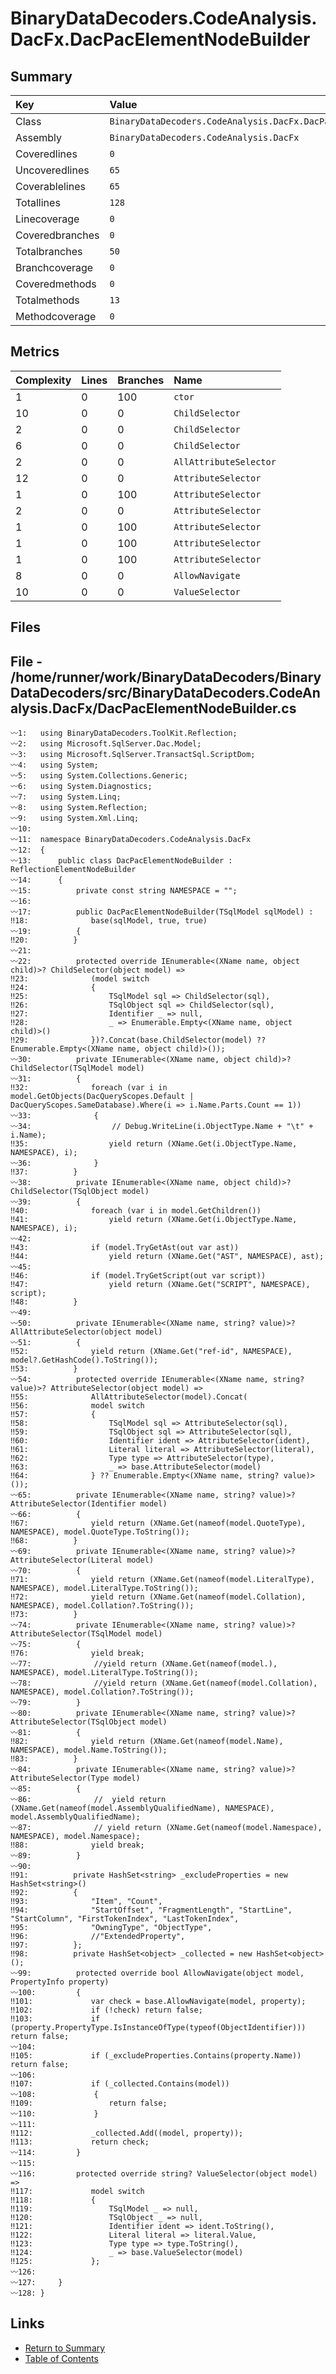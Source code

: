 ﻿# BinaryDataDecoders.CodeAnalysis.DacFx.DacPacElementNodeBuilder

## Summary

| Key             | Value                                                            |
| :-------------- | :--------------------------------------------------------------- |
| Class           | `BinaryDataDecoders.CodeAnalysis.DacFx.DacPacElementNodeBuilder` |
| Assembly        | `BinaryDataDecoders.CodeAnalysis.DacFx`                          |
| Coveredlines    | `0`                                                              |
| Uncoveredlines  | `65`                                                             |
| Coverablelines  | `65`                                                             |
| Totallines      | `128`                                                            |
| Linecoverage    | `0`                                                              |
| Coveredbranches | `0`                                                              |
| Totalbranches   | `50`                                                             |
| Branchcoverage  | `0`                                                              |
| Coveredmethods  | `0`                                                              |
| Totalmethods    | `13`                                                             |
| Methodcoverage  | `0`                                                              |

## Metrics

| Complexity | Lines | Branches | Name                   |
| :--------- | :---- | :------- | :--------------------- |
| 1          | 0     | 100      | `ctor`                 |
| 10         | 0     | 0        | `ChildSelector`        |
| 2          | 0     | 0        | `ChildSelector`        |
| 6          | 0     | 0        | `ChildSelector`        |
| 2          | 0     | 0        | `AllAttributeSelector` |
| 12         | 0     | 0        | `AttributeSelector`    |
| 1          | 0     | 100      | `AttributeSelector`    |
| 2          | 0     | 0        | `AttributeSelector`    |
| 1          | 0     | 100      | `AttributeSelector`    |
| 1          | 0     | 100      | `AttributeSelector`    |
| 1          | 0     | 100      | `AttributeSelector`    |
| 8          | 0     | 0        | `AllowNavigate`        |
| 10         | 0     | 0        | `ValueSelector`        |

## Files

## File - /home/runner/work/BinaryDataDecoders/BinaryDataDecoders/src/BinaryDataDecoders.CodeAnalysis.DacFx/DacPacElementNodeBuilder.cs

```CSharp
〰1:   using BinaryDataDecoders.ToolKit.Reflection;
〰2:   using Microsoft.SqlServer.Dac.Model;
〰3:   using Microsoft.SqlServer.TransactSql.ScriptDom;
〰4:   using System;
〰5:   using System.Collections.Generic;
〰6:   using System.Diagnostics;
〰7:   using System.Linq;
〰8:   using System.Reflection;
〰9:   using System.Xml.Linq;
〰10:  
〰11:  namespace BinaryDataDecoders.CodeAnalysis.DacFx
〰12:  {
〰13:      public class DacPacElementNodeBuilder : ReflectionElementNodeBuilder
〰14:      {
〰15:          private const string NAMESPACE = "";
〰16:  
〰17:          public DacPacElementNodeBuilder(TSqlModel sqlModel) :
‼18:              base(sqlModel, true, true)
〰19:          {
‼20:          }
〰21:  
〰22:          protected override IEnumerable<(XName name, object child)>? ChildSelector(object model) =>
‼23:              (model switch
‼24:              {
‼25:                  TSqlModel sql => ChildSelector(sql),
‼26:                  TSqlObject sql => ChildSelector(sql),
‼27:                  Identifier _ => null,
‼28:                  _ => Enumerable.Empty<(XName name, object child)>()
‼29:              })?.Concat(base.ChildSelector(model) ?? Enumerable.Empty<(XName name, object child)>());
〰30:          private IEnumerable<(XName name, object child)>? ChildSelector(TSqlModel model)
〰31:          {
‼32:              foreach (var i in model.GetObjects(DacQueryScopes.Default | DacQueryScopes.SameDatabase).Where(i => i.Name.Parts.Count == 1))
〰33:              {
〰34:                  // Debug.WriteLine(i.ObjectType.Name + "\t" + i.Name);
‼35:                  yield return (XName.Get(i.ObjectType.Name, NAMESPACE), i);
〰36:              }
‼37:          }
〰38:          private IEnumerable<(XName name, object child)>? ChildSelector(TSqlObject model)
〰39:          {
‼40:              foreach (var i in model.GetChildren())
‼41:                  yield return (XName.Get(i.ObjectType.Name, NAMESPACE), i);
〰42:  
‼43:              if (model.TryGetAst(out var ast))
‼44:                  yield return (XName.Get("AST", NAMESPACE), ast);
〰45:  
‼46:              if (model.TryGetScript(out var script))
‼47:                  yield return (XName.Get("SCRIPT", NAMESPACE), script);
‼48:          }
〰49:  
〰50:          private IEnumerable<(XName name, string? value)>? AllAttributeSelector(object model)
〰51:          {
‼52:              yield return (XName.Get("ref-id", NAMESPACE), model?.GetHashCode().ToString());
‼53:          }
〰54:          protected override IEnumerable<(XName name, string? value)>? AttributeSelector(object model) =>
‼55:              AllAttributeSelector(model).Concat(
‼56:              model switch
‼57:              {
‼58:                  TSqlModel sql => AttributeSelector(sql),
‼59:                  TSqlObject sql => AttributeSelector(sql),
‼60:                  Identifier ident => AttributeSelector(ident),
‼61:                  Literal literal => AttributeSelector(literal),
‼62:                  Type type => AttributeSelector(type),
‼63:                  _ => base.AttributeSelector(model)
‼64:              } ?? Enumerable.Empty<(XName name, string? value)>());
〰65:          private IEnumerable<(XName name, string? value)>? AttributeSelector(Identifier model)
〰66:          {
‼67:              yield return (XName.Get(nameof(model.QuoteType), NAMESPACE), model.QuoteType.ToString());
‼68:          }
〰69:          private IEnumerable<(XName name, string? value)>? AttributeSelector(Literal model)
〰70:          {
‼71:              yield return (XName.Get(nameof(model.LiteralType), NAMESPACE), model.LiteralType.ToString());
‼72:              yield return (XName.Get(nameof(model.Collation), NAMESPACE), model.Collation?.ToString());
‼73:          }
〰74:          private IEnumerable<(XName name, string? value)>? AttributeSelector(TSqlModel model)
〰75:          {
‼76:              yield break;
〰77:              //yield return (XName.Get(nameof(model.), NAMESPACE), model.LiteralType.ToString());
〰78:              //yield return (XName.Get(nameof(model.Collation), NAMESPACE), model.Collation?.ToString());
〰79:          }
〰80:          private IEnumerable<(XName name, string? value)>? AttributeSelector(TSqlObject model)
〰81:          {
‼82:              yield return (XName.Get(nameof(model.Name), NAMESPACE), model.Name.ToString());
‼83:          }
〰84:          private IEnumerable<(XName name, string? value)>? AttributeSelector(Type model)
〰85:          {
〰86:              //  yield return (XName.Get(nameof(model.AssemblyQualifiedName), NAMESPACE), model.AssemblyQualifiedName);
〰87:              // yield return (XName.Get(nameof(model.Namespace), NAMESPACE), model.Namespace);
‼88:              yield break;
〰89:          }
〰90:  
‼91:          private HashSet<string> _excludeProperties = new HashSet<string>()
‼92:          {
‼93:              "Item", "Count",
‼94:              "StartOffset", "FragmentLength", "StartLine", "StartColumn", "FirstTokenIndex", "LastTokenIndex",
‼95:              "OwningType", "ObjectType",
‼96:              //"ExtendedProperty",
‼97:          };
‼98:          private HashSet<object> _collected = new HashSet<object>();
〰99:          protected override bool AllowNavigate(object model, PropertyInfo property)
〰100:         {
‼101:             var check = base.AllowNavigate(model, property);
‼102:             if (!check) return false;
‼103:             if (property.PropertyType.IsInstanceOfType(typeof(ObjectIdentifier))) return false;
〰104: 
‼105:             if (_excludeProperties.Contains(property.Name)) return false;
〰106: 
‼107:             if (_collected.Contains(model))
〰108:             {
‼109:                 return false;
〰110:             }
〰111: 
‼112:             _collected.Add((model, property));
‼113:             return check;
〰114:         }
〰115: 
〰116:         protected override string? ValueSelector(object model) =>
‼117:             model switch
‼118:             {
‼119:                 TSqlModel _ => null,
‼120:                 TSqlObject _ => null,
‼121:                 Identifier ident => ident.ToString(),
‼122:                 Literal literal => literal.Value,
‼123:                 Type type => type.ToString(),
‼124:                 _ => base.ValueSelector(model)
‼125:             };
〰126: 
〰127:     }
〰128: }
```

## Links

* [Return to Summary](Summary.md)
* [Table of Contents](../TOC.md)

